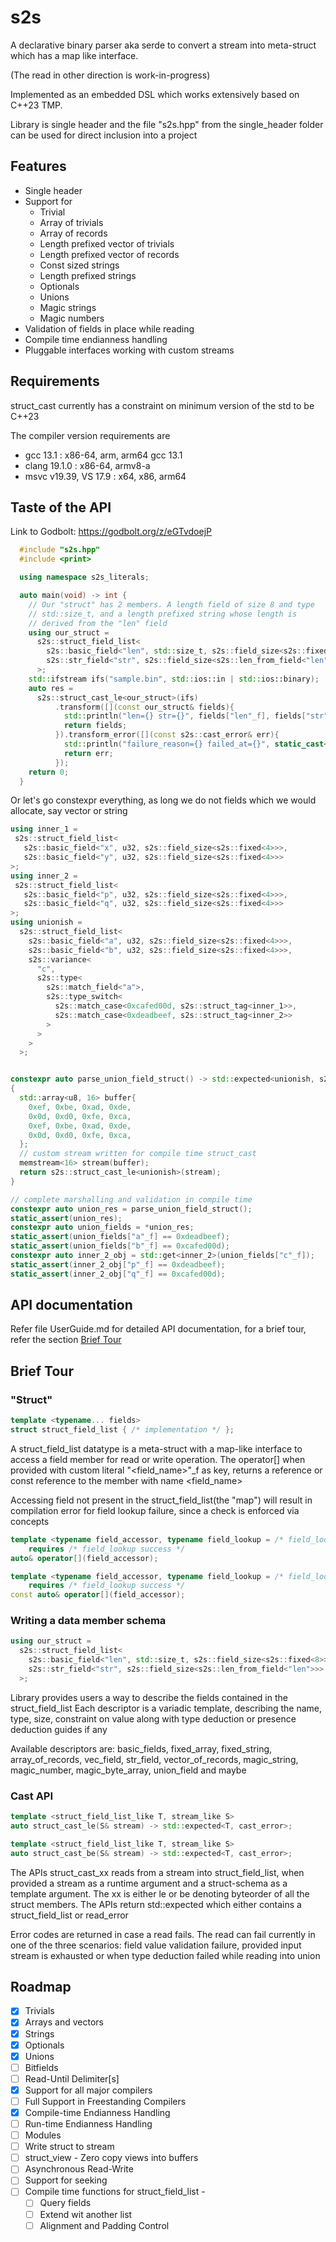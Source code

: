 
# s2s
A declarative binary parser aka serde to convert a stream into meta-struct which has a map like 
interface.

(The read in other direction is work-in-progress)

Implemented as an embedded DSL which works extensively based on C++23 TMP.

Library is single header and the file "s2s.hpp" from the single_header
folder can be used for direct inclusion into a project

## Features
* Single header
* Support for 
    * Trivial
    * Array of trivials 
    * Array of records 
    * Length prefixed vector of trivials
    * Length prefixed vector of records
    * Const sized strings
    * Length prefixed strings
    * Optionals
    * Unions
    * Magic strings
    * Magic numbers
* Validation of fields in place while reading
* Compile time endianness handling 
* Pluggable interfaces working with custom streams

## Requirements
struct_cast currently has a constraint on minimum version of the std to be C++23

The compiler version requirements are 
* gcc 13.1 : x86-64, arm, arm64 gcc 13.1
* clang 19.1.0 : x86-64, armv8-a
* msvc v19.39, VS 17.9 : x64, x86, arm64


## Taste of the API
Link to Godbolt: https://godbolt.org/z/eGTvdoejP
```cpp
  #include "s2s.hpp"
  #include <print>

  using namespace s2s_literals;

  auto main(void) -> int {
    // Our "struct" has 2 members. A length field of size 8 and type
    // std::size_t, and a length prefixed string whose length is 
    // derived from the "len" field
    using our_struct = 
      s2s::struct_field_list<
        s2s::basic_field<"len", std::size_t, s2s::field_size<s2s::fixed<8>>>,
        s2s::str_field<"str", s2s::field_size<s2s::len_from_field<"len">>>
      >;
    std::ifstream ifs("sample.bin", std::ios::in | std::ios::binary);
    auto res = 
      s2s::struct_cast_le<our_struct>(ifs)
          .transform([](const our_struct& fields){
            std::println("len={} str={}", fields["len"_f], fields["str"_f]);
            return fields;
          }).transform_error([](const s2s::cast_error& err){
            std::println("failure_reason={} failed_at={}", static_cast<int>(err.failure_reason), err.failed_at);
            return err;
          });
    return 0;
  }
```

Or let's go constexpr everything, as long we do not fields which we would
allocate, say vector or string
```cpp
using inner_1 = 
 s2s::struct_field_list<
   s2s::basic_field<"x", u32, s2s::field_size<s2s::fixed<4>>>, 
   s2s::basic_field<"y", u32, s2s::field_size<s2s::fixed<4>>>
>;
using inner_2 = 
 s2s::struct_field_list<
   s2s::basic_field<"p", u32, s2s::field_size<s2s::fixed<4>>>, 
   s2s::basic_field<"q", u32, s2s::field_size<s2s::fixed<4>>>
>;
using unionish = 
  s2s::struct_field_list<
    s2s::basic_field<"a", u32, s2s::field_size<s2s::fixed<4>>>, 
    s2s::basic_field<"b", u32, s2s::field_size<s2s::fixed<4>>>,
    s2s::variance<
      "c", 
      s2s::type<
        s2s::match_field<"a">,
        s2s::type_switch<
          s2s::match_case<0xcafed00d, s2s::struct_tag<inner_1>>,
          s2s::match_case<0xdeadbeef, s2s::struct_tag<inner_2>>
        >
      >
    >
  >;


constexpr auto parse_union_field_struct() -> std::expected<unionish, s2s::cast_error>
{
  std::array<u8, 16> buffer{
    0xef, 0xbe, 0xad, 0xde, 
    0x0d, 0xd0, 0xfe, 0xca,
    0xef, 0xbe, 0xad, 0xde, 
    0x0d, 0xd0, 0xfe, 0xca,
  };
  // custom stream written for compile time struct_cast
  memstream<16> stream(buffer);
  return s2s::struct_cast_le<unionish>(stream);
}

// complete marshalling and validation in compile time
constexpr auto union_res = parse_union_field_struct();
static_assert(union_res);
constexpr auto union_fields = *union_res;
static_assert(union_fields["a"_f] == 0xdeadbeef);
static_assert(union_fields["b"_f] == 0xcafed00d);
constexpr auto inner_2_obj = std::get<inner_2>(union_fields["c"_f]);
static_assert(inner_2_obj["p"_f] == 0xdeadbeef);
static_assert(inner_2_obj["q"_f] == 0xcafed00d);
```

## API documentation
Refer file UserGuide.md for detailed API documentation, for a brief 
tour, refer the section [Brief Tour](#Brief-Tour)

## Brief Tour
### "Struct"
```cpp
template <typename... fields>
struct struct_field_list { /* implementation */ };
```
A struct_field_list datatype is a meta-struct with a map-like interface to access
a field member for read or write operation. The operator[] when provided with 
custom literal "<field_name>"_f as key, returns a reference or const reference 
to the member with name <field_name>

Accessing field not present in the struct_field_list(the "map") will result
in compilation error for field lookup failure, since a check is enforced via concepts 

```cpp
template <typename field_accessor, typename field_lookup = /* field_lookup metafunction */>
    requires /* field_lookup success */
auto& operator[](field_accessor);

template <typename field_accessor, typename field_lookup = /* field_lookup metafunction */>
    requires /* field_lookup success */
const auto& operator[](field_accessor);
```

### Writing a data member schema
```cpp
using our_struct = 
  s2s::struct_field_list<
    s2s::basic_field<"len", std::size_t, s2s::field_size<s2s::fixed<8>>>,
    s2s::str_field<"str", s2s::field_size<s2s::len_from_field<"len">>>
  >;
```
Library provides users a way to describe the fields contained in the struct_field_list
Each descriptor is a variadic template, describing the name, type, size, constraint on 
value along with type deduction or presence deduction guides if any

Available descriptors are: basic_fields, fixed_array, fixed_string, 
array_of_records, vec_field, str_field, vector_of_records,
magic_string, magic_number, magic_byte_array, union_field and maybe

### Cast API
```cpp
template <struct_field_list_like T, stream_like S>
auto struct_cast_le(S& stream) -> std::expected<T, cast_error>;

template <struct_field_list_like T, stream_like S>
auto struct_cast_be(S& stream) -> std::expected<T, cast_error>;
```
The APIs struct_cast_xx reads from a stream into struct_field_list, when 
provided a stream as a runtime argument and a struct-schema as a template argument. 
The xx is either le or be denoting byteorder of all the struct members.
The APIs return std::expected which either contains a struct_field_list or read_error

Error codes are returned in case a read fails. The read can fail 
currently in one of the three scenarios: field value validation failure,
provided input stream is exhausted or when type deduction failed while reading into union


## Roadmap
- [x] Trivials
- [x] Arrays and vectors
- [x] Strings
- [x] Optionals
- [x] Unions
- [ ] Bitfields
- [ ] Read-Until Delimiter[s]
- [x] Support for all major compilers
- [ ] Full Support in Freestanding Compilers
- [x] Compile-time Endianness Handling
- [ ] Run-time Endianness Handling
- [ ] Modules
- [ ] Write struct to stream
- [ ] struct_view - Zero copy views into buffers
- [ ] Asynchronous Read-Write
- [ ] Support for seeking
- [ ] Compile time functions for struct_field_list - 
    - [ ] Query fields
    - [ ] Extend wit another list
    - [ ] Alignment and Padding Control
